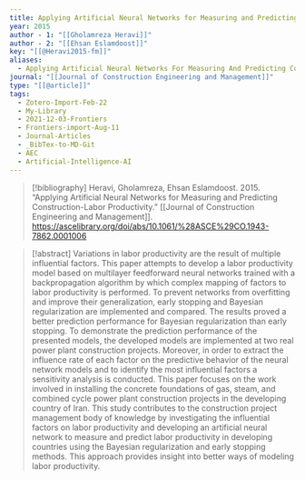 ```yaml
---
title: Applying Artificial Neural Networks for Measuring and Predicting Construction-Labor Productivity
year: 2015
author - 1: "[[Gholamreza Heravi]]"
author - 2: "[[Ehsan Eslamdoost]]"
key: "[[@Heravi2015-fm]]"
aliases:
  - Applying Artificial Neural Networks For Measuring And Predicting Construction-Labor Productivity
journal: "[[Journal of Construction Engineering and Management]]"
type: "[[@article]]"
tags:
  - Zotero-Import-Feb-22
  - My-Library
  - 2021-12-03-Frontiers
  - Frontiers-import-Aug-11
  - Journal-Articles
  - _BibTex-to-MD-Git
  - AEC
  - Artificial-Intelligence-AI
---
```


> [!bibliography]
> Heravi, Gholamreza, Ehsan Eslamdoost. 2015. “Applying Artificial Neural Networks for Measuring and Predicting Construction-Labor Productivity.” [[Journal of Construction Engineering and Management]]. https://ascelibrary.org/doi/abs/10.1061/%28ASCE%29CO.1943-7862.0001006

> [!abstract]
> Variations in labor productivity are the result of multiple influential factors. This paper attempts to develop a labor productivity model based on multilayer feedforward neural networks trained with a backpropagation algorithm by which complex mapping of factors to labor productivity is performed. To prevent networks from overfitting and improve their generalization, early stopping and Bayesian regularization are implemented and compared. The results proved a better prediction performance for Bayesian regularization than early stopping. To demonstrate the prediction performance of the presented models, the developed models are implemented at two real power plant construction projects. Moreover, in order to extract the influence rate of each factor on the predictive behavior of the neural network models and to identify the most influential factors a sensitivity analysis is conducted. This paper focuses on the work involved in installing the concrete foundations of gas, steam, and combined cycle power plant construction projects in the developing country of Iran. This study contributes to the construction project management body of knowledge by investigating the influential factors on labor productivity and developing an artificial neural network to measure and predict labor productivity in developing countries using the Bayesian regularization and early stopping methods. This approach provides insight into better ways of modeling labor productivity.